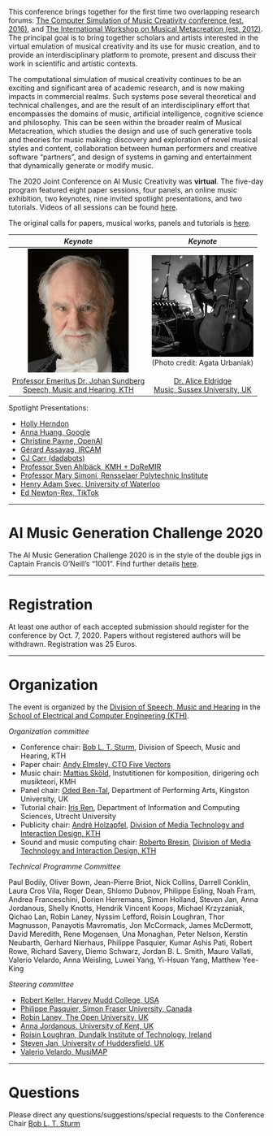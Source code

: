 This conference brings together for the first time two overlapping research forums: [The Computer Simulation of Music Creativity conference (est. 2016)](https://csmc2018.wordpress.com/), and [The International Workshop on Musical Metacreation (est. 2012)](http://musicalmetacreation.org/). The principal goal is to bring together scholars and artists interested in the virtual emulation of musical creativity and its use for music creation, and to provide an interdisciplinary platform to promote, present and discuss their work in scientific and artistic contexts.

The computational simulation of musical creativity continues to be an exciting and significant area of academic research, and is now making impacts in commercial realms. Such systems pose several theoretical and technical challenges, and are the result of an interdisciplinary effort that encompasses the domains of music, artificial intelligence, cognitive science and philosophy. This can be seen within the broader realm of Musical Metacreation, which studies the design and use of such generative tools and theories for music making: discovery and exploration of novel musical styles and content, collaboration between human performers and creative software “partners”, and design of systems in gaming and entertainment that dynamically generate or modify music.

The 2020 Joint Conference on AI Music Creativity was **virtual**. The five-day program featured eight paper sessions, four panels, an online music exhibition, two keynotes, nine invited spotlight presentations, and two tutorials. Videos of all sessions can be found [here](https://www.youtube.com/channel/UCKPmNS4MukbvsmAu9aQobMw). 

The original calls for papers, musical works, panels and tutorials is [here](Calls.html).

*Keynote* | *Keynote*
:-------------------------:|:-------------------------:
![](./Speakers/Sundberg.jpg) | ![](./Speakers/Eldridge.jpg)<br /> (Photo credit: Agata Urbaniak)
[Professor Emeritus Dr. Johan Sundberg <br />Speech, Music and Hearing, KTH](https://scholar.google.co.uk/citations?user=UXXUEcoAAAAJ&hl=en&oi=ao) | [Dr. Alice Eldridge <br /> Music, Sussex University, UK](https://profiles.sussex.ac.uk/p127749-alice-eldridge) 

Spotlight Presentations:
* [Holly Herndon](https://www.hollyherndon.com)
* [Anna Huang, Google](https://research.google/people/105787)
* [Christine Payne, OpenAI](http://christinemcleavey.com)
* [Gérard Assayag, IRCAM](https://www.ircam.fr/person/gerard-assayag)
* [CJ Carr (dadabots)](https://dadabots.com)
* [Professor Sven Ahlbäck, KMH + DoReMIR](https://scorecloud.com)
* [Professor Mary Simoni, Rensselaer Polytechnic Institute](https://faculty.rpi.edu/node/35920)
* [Henry Adam Svec, University of Waterloo](http://www.henryadamsvec.ca)
* [Ed Newton-Rex, TikTok](https://www.linkedin.com/in/ed-newton-rex)

---
# AI Music Generation Challenge 2020

The AI Music Generation Challenge 2020 is in the style of the double jigs in Captain Francis O’Neill’s “1001”. Find further details <a href="MusicAI_Challenge_2020.pdf" download>here</a>.

---
# Registration
At least one author of each accepted submission should register for the conference by Oct. 7, 2020. Papers without registered authors will be withdrawn. Registration was 25 Euros.

---

# Organization 
The event is organized by the [Division of Speech, Music and Hearing](https://www.kth.se/tmh/division-of-speech-music-and-hearing-1.780110) in the [School of Electrical and Computer Engineering (KTH)](https://www.kth.se/en/eecs).

_Organization committee_
* Conference chair: [Bob L. T. Sturm](https://www.kth.se/profile/bobs), Division of Speech, Music and Hearing, KTH
* Paper chair: [Andy Elmsley, CTO Five Vectors](https://www.fivevectors.io/)
* Music chair: [Mattias Sköld](http://www.mattiasskold.com/), Instutitionen för komposition, dirigering och musikteori, KMH
* Panel chair: [Oded Ben-Tal](http://obental.wixsite.com/main), Department of Performing Arts, Kingston University, UK
* Tutorial chair: [Iris Ren](y.ren@uu.nl), Department of Information and Computing Sciences, Utrecht University
* Publicity chair: [André Holzapfel](https://www.kth.se/profile/holzap), [Division of Media Technology and Interaction Design, KTH](https://www.kth.se/mid/)
* Sound and music computing chair: [Roberto Bresin](https://www.kth.se/profile/roberto), [Division of Media Technology and Interaction Design, KTH](https://www.kth.se/mid/)

_Technical Programme Committee_

Paul Bodily, Oliver Bown, Jean-Pierre Briot, Nick Collins, Darrell Conklin, Laura Cros Vila, Roger Dean, Shlomo Dubnov, Philippe Esling, Noah Fram, Andrea Franceschini, Dorien Herremans, Simon Holland, Steven Jan, Anna Jordanous, Shelly Knotts, Hendrik Vincent Koops, Michael Krzyzaniak, Qichao Lan, Robin Laney, Nyssim Lefford, Roisin Loughran, Thor Magnusson, Panayotis Mavromatis, Jon McCormack, James McDermott, David Meredith, Rene Mogensen, Úna Monaghan, Peter Nelson, Kerstin	Neubarth, Gerhard Nierhaus, Philippe Pasquier, Kumar Ashis Pati, Robert Rowe, Richard Savery, Diemo	Schwarz, Jordan B. L. Smith, Mauro Vallati, Valerio Velardo, Anna Weisling, Luwei	Yang, Yi-Hsuan Yang, Matthew Yee-King

_Steering committee_
* [Robert Keller, Harvey Mudd College, USA](https://www.cs.hmc.edu/~keller/)
* [Philippe Pasquier, Simon Fraser University, Canada](http://philippepasquier.com/)
* [Robin Laney, The Open University, UK](http://mcs.open.ac.uk/rcl46/)
* [Anna Jordanous, University of Kent, UK](https://www.cs.kent.ac.uk/people/staff/akj22)
* [Roisin Loughran, Dundalk Institute of Technology, Ireland](https://loughranroisin.wordpress.com/)
* [Steven Jan, University of Huddersfield, UK](https://pure.hud.ac.uk/en/persons/steven-jan)
* [Valerio Velardo, MusiMAP](https://valeriovelardo.com)

---

# Questions
Please direct any questions/suggestions/special requests to the Conference Chair [Bob L. T. Sturm](mailto:bobs@kth.se)  
